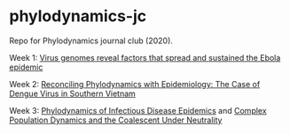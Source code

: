 # phylodynamics-jc
Repo for Phylodynamics journal  club (2020).

Week 1: [Virus genomes reveal factors that spread and sustained the Ebola epidemic](https://www.nature.com/articles/nature22040)

Week 2: [Reconciling Phylodynamics with Epidemiology: The Case of Dengue Virus in Southern Vietnam](https://academic.oup.com/mbe/article/31/2/258/997581)

Week 3: [Phylodynamics of Infectious Disease Epidemics](https://www.genetics.org/content/183/4/1421.short) and [Complex Population Dynamics and the Coalescent Under Neutrality](https://www.ncbi.nlm.nih.gov/pmc/articles/PMC3249372/)
